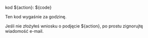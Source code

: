kod ${action}: ${code}

Ten kod wygaśnie za godzinę.

Jeśli nie złożyłeś wniosku o podjęcie ${action}, po prostu zignoruj ​​tę wiadomość e-mail.
